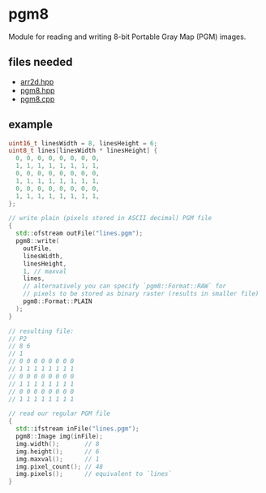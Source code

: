 # pgm8

Module for reading and writing 8-bit Portable Gray Map (PGM) images.

## files needed

- [arr2d.hpp](../include/arr2d.hpp)
- [pgm8.hpp](../include/pgm8.hpp)
- [pgm8.cpp](../impl/pgm8.cpp)

## example

```cpp
uint16_t linesWidth = 8, linesHeight = 6;
uint8_t lines[linesWidth * linesHeight] {
  0, 0, 0, 0, 0, 0, 0, 0,
  1, 1, 1, 1, 1, 1, 1, 1,
  0, 0, 0, 0, 0, 0, 0, 0,
  1, 1, 1, 1, 1, 1, 1, 1,
  0, 0, 0, 0, 0, 0, 0, 0,
  1, 1, 1, 1, 1, 1, 1, 1,
};

// write plain (pixels stored in ASCII decimal) PGM file
{
  std::ofstream outFile("lines.pgm");
  pgm8::write(
    outFile,
    linesWidth,
    linesHeight,
    1, // maxval
    lines,
    // alternatively you can specify `pgm8::Format::RAW` for
    // pixels to be stored as binary raster (results in smaller file)
    pgm8::Format::PLAIN
  );
}

// resulting file:
// P2
// 8 6
// 1
// 0 0 0 0 0 0 0 0
// 1 1 1 1 1 1 1 1
// 0 0 0 0 0 0 0 0
// 1 1 1 1 1 1 1 1
// 0 0 0 0 0 0 0 0
// 1 1 1 1 1 1 1 1

// read our regular PGM file
{
  std::ifstream inFile("lines.pgm");
  pgm8::Image img(inFile);
  img.width();       // 8
  img.height();      // 6
  img.maxval();      // 1
  img.pixel_count(); // 48
  img.pixels();      // equivalent to `lines`
}
```